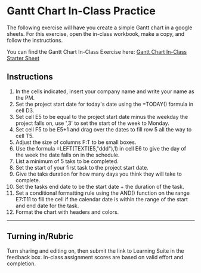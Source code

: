 # Gantt Chart In-Class Practice

The following exercise will have you create a simple Gantt chart in a google sheets. For this exercise, open the in-class workbook, make a copy, and follow the instructions.

You can find the Gantt Chart In-Class Exercise here: [Gantt Chart In-Class Starter Sheet](https://docs.google.com/spreadsheets/d/1k8ACDgTKBveKUnfcdLnX6djCPG3-Sa6K8LO9h9yh3A0/edit?usp=sharing)

## Instructions

  1. In the cells indicated, insert your company name and write your name as the PM.
  2. Set the project start date for today's date using the =TODAY() formula in cell D3.
  3. Set cell E5 to be equal to the project start date minus the weekday the project falls on, use ',3' to set the start of the week to Monday.
  4. Set cell F5 to be E5+1 and drag over the dates to fill row 5 all the way to cell T5.
  5. Adjust the size of columns F:T to be small boxes.
  6. Use the formula =LEFT(TEXT(E5,"ddd"),1) in cell E6 to give the day of the week the date falls on in the schedule.
  7. List a minimum of 5 taks to be completed.
  8. Set the start of your first task to the project start date.
  9. Give the taks duration for how many days you think they will take to complete.
  10. Set the tasks end date to be the start date + the duration of the task.
  11. Set a conditional formatting rule using the AND() function on the range E7:T11 to fill the cell if the calendar date is within the range of the start and end date for the task.
  12. Format the chart with headers and colors.

---

## Turning in/Rubric
Turn sharing and editing on, then submit the link to Learning Suite in the feedback box. In-class assignment scores are based on valid effort and completion.

